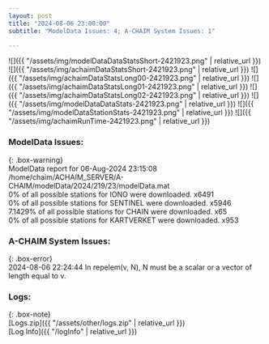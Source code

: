 ```yaml
---
layout: post
title: "2024-08-06 23:00:00"
subtitle: "ModelData Issues: 4; A-CHAIM System Issues: 1"

---
```


![]({{ "/assets/img/modelDataDataStatsShort-2421923.png" | relative_url }})
![]({{ "/assets/img/achaimDataStatsShort-2421923.png" | relative_url }})
![]({{ "/assets/img/achaimDataStatsLong00-2421923.png" | relative_url }})
![]({{ "/assets/img/achaimDataStatsLong01-2421923.png" | relative_url }})
![]({{ "/assets/img/achaimDataStatsLong02-2421923.png" | relative_url }})
![]({{ "/assets/img/modelDataDataStats-2421923.png" | relative_url }})
![]({{ "/assets/img/modelDataStationStats-2421923.png" | relative_url }})
![]({{ "/assets/img/achaimRunTime-2421923.png" | relative_url }})


### ModelData Issues:  
  
{: .box-warning}  
 ModelData report for 06-Aug-2024 23:15:08   
 /home/chaim/ACHAIM_SERVER/A-CHAIM/modelData/2024/219/23/modelData.mat   
 0% of all possible stations for IONO were downloaded. x6491   
 0% of all possible stations for SENTINEL were downloaded. x5946   
 7.1429% of all possible stations for CHAIN were downloaded. x65   
 0% of all possible stations for KARTVERKET were downloaded. x953   
  
### A-CHAIM System Issues:  
  
{: .box-error}  
2024-08-06 22:24:44 In repelem(v, N), N must be a scalar or a vector of length equal to v.  

### Logs:  
  
{: .box-note}  
[Logs.zip]({{ "/assets/other/logs.zip" | relative_url }})  
[Log Info]({{ "/logInfo" | relative_url }})  
